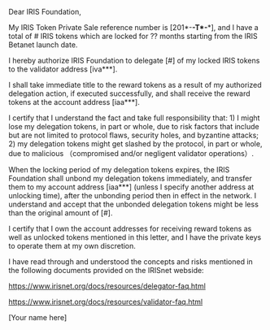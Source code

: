 Dear IRIS Foundation, 

My IRIS Token Private Sale reference number is [201*-**-T*-***], and I have a total of # IRIS tokens which are locked for ?? months starting from the IRIS Betanet launch date. 

I hereby authorize IRIS Foundation to delegate [#] of my locked IRIS tokens to the validator address [iva***]. 

I shall take immediate title to the reward tokens as a result of my authorized delegation action, if executed successfully, and shall receive the reward tokens at the account address [iaa***].

I certify that I understand the fact and take full responsibility that: 1) I might lose my delegation tokens, in part or whole, due to risk factors that include but are not limited to protocol flaws, security holes, and byzantine attacks; 2) my delegation tokens might get slashed by the protocol, in part or whole, due to malicious （compromised and/or negligent validator operations）.

When the locking period of my delegation tokens expires, the IRIS Foundation shall unbond my delegation tokens immediately, and transfer them to my account address [iaa***] (unless I specify another address at unlocking time), after the unbonding period then in effect in the network.  I understand and accept that the unbonded delegation tokens might be less than the original amount of [#].

I certify that I own the account addresses for receiving reward tokens as well as unlocked tokens mentioned in this letter, and I have the private keys to operate them at my own discretion.

I have read through and understood the concepts and risks mentioned in the following documents provided on the IRISnet webside:

https://www.irisnet.org/docs/resources/delegator-faq.html

https://www.irisnet.org/docs/resources/validator-faq.html


[Your name here]
